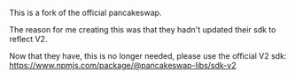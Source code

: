 This is a fork of the official pancakeswap.

The reason for me creating this was that they hadn't updated their sdk to reflect V2.

Now that they have, this is no longer needed, please use the official V2 sdk: https://www.npmjs.com/package/@pancakeswap-libs/sdk-v2
